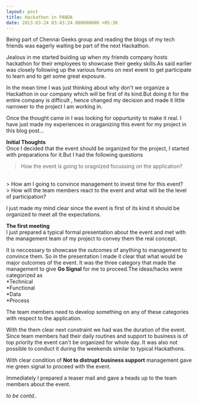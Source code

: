 ```yaml
---
layout: post
title: Hackathon in PANDA
date: 2013-03-24 03:43:24.000000000 +05:30
---
```

Being part of Chennai Geeks group and reading the blogs of my tech friends was eagerly waiting be part of the next Hackathon.

Jealous in me started buiding up when my friends company hosts hackathon for their employees to showcase their geeky skills.As said earlier was closely following up the various forums on next event to get participate to learn and to get some great exposure.

In the mean time I was just thinking about why don't we organize a Hackathon in our company which will be first of its kind.But doing it for the entire company is difficult , hence changed my decision and made it little narrower to the project I am working in.

Once the thought came in I was looking for oppurtunity to make it real. I have just made my experiences in oraganizing this event for my project in this blog post...

**Initial Thoughts**
 <br>
 Once I decided that the event should be organized for the project, I started with preparations for it.But I had the following questions<br>
>  How the event is going to oragnized focussing on the application?
<br>
> How am I going to convince management to invest time for this event?
<br>
> How will the team members react to the event and what will be the level of participation?

I just made my mind clear since the event is first of its kind it should be organized to meet all the expectations.

**The first meeting**
<br>
I just prepared a typical formal presentation about the event and met with the management team of my project to convey them the real concept.

It is neccessary to showcase the outcomes of anything to management to convince them. So in the presentation I made it clear that what would be major outcomes of the event. It was the three category that made the management to give **Go Signal** for me to proceed.The ideas/hacks were categorized as <BR>
*Technical<br>
*Functional<br>
*Data<br>
*Process<br>

The team members need to develop something on any of these categories with respect to the application.

With the them clear next constraint we had was the duration of the event. Since team members had their daily routines and support to business is of top priority the event can't be organized for whole day. It was also not possible to conduct it during the weekends similar to typical Hackathons.

With clear condition of **Not to distrupt business support** management gave me green signal to proceed with the event.

Immediately I prepared a teaser mail and gave a heads up to the team members about the event.

*to be contd..*









